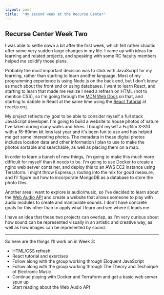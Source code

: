 ```yaml
---
layout: post
title:  "My second week at the Recurse Center"
---
```


## Recurse Center Week Two

I was able to settle down a bit after the first week, which felt rather chaotic after some very sudden large changes in my life. I came up with ideas for learning and related projects, and speaking with some RC faculty members helped me solidify those plans.

Probably the most important decision was to stick with JavaScript for my learning, rather than starting to learn another language. Most of my programming experience is using Node.js on the back end, but I don't know as much about the front end or using databases. I want to learn React, and starting to learn that made me realize I need a refresh on HTML (not to mention CSS), so I'm going through the [MDN Web Docs](https://developer.mozilla.org/en-US/docs/Learn/HTML) on that, and starting to dabble in React at the same time using the [React Tutorial](https://reactjs.org/tutorial/tutorial.html) at reactjs.org.

My project reflects my goal to be able to consider myself a full stack JavaScript developer. I'm going to build a website to house photos of nature I've taken during many walks and hikes. I bought myself a Fujifilm X-S10 with a 16-80mm kit lens last year and it's been fun to use and has helped me get some interesting photos. The metadata in these digital photos includes location data and other information I plan to use to make the photos sortable and searchable, as well as placing them on a map.

In order to learn a bunch of new things, I'm going to make this much more difficult for myself than it needs to be. I'm going to use Docker to create a nginx web server container, and deploy this to an AWS EC2 instance using Terraform. I might throw Express.js routing into the mix for good measure, and I'll figure out how to incorporate MongoDB as a database to store the photo files.

Another area I want to explore is audio/music, so I've decided to learn about the [Web Audio API](https://developer.mozilla.org/en-US/docs/Web/API/Web_Audio_API) and create a website that allows someone to play with audio modules to create and manipulate sounds. I don't have concrete goals for this other than to apply what I learn and see where it leads me.

I have an idea that these two projects can overlap, as I'm very curious about how sound can be represented visually in an artistic and creative way, as well as how images can be represented by sound.

---


So here are the things I'll work on in Week 3:
- HTML/CSS refresh
- React tutorial and exercises
- Follow along with the group working through Eloquent JavaScript
- Follow along with the group working through The Theory and Technique of Electronic Music
- Continue playing with Docker and Terraform and get a basic web server spun up
- Start reading about the Web Audio API